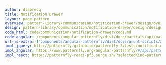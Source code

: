 ```yaml
---
author: dlabrecq
title: Notification Drawer
layout: page-pattern
overview: pattern-library/communication/notification-drawer/design/overview.md
design: pattern-library/communication/notification-drawer/design/design.md
code_html: code/communication/notification-drawer/code.md
code_angular: /components/angular-patternfly/dist/docs/partials/api/patternfly.notification.component.pfNotificationDrawer.html
url-js-extra: ['components/angular-patternfly/dist/docs/grunt-scripts/angular-drag-and-drop-lists.js']
impl_jquery: http://patternfly.github.io/patternfly-3/tests/notification-drawer-vertical-nav.html
impl_angular: https://www.patternfly.org/angular-patternfly/#/api/patternfly.notification.component:pfNotificationDrawer
impl_react: https://patternfly-react-pf3.surge.sh/?selectedKind=patternfly-react%2FCommunication%2FNotification%20Drawer&selectedStory=Notification%20Drawer
---
```

